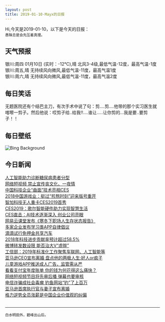 ```yaml
---
layout: post
title: 2019-01-10-Mayx的日报
---
```


Hi,今天是2019-01-10，以下是今天的日报：<br><small>
愚昧总是会先压着真理。</small><!--more-->
## 天气预报
银川:周四 01月10日 (实时：-12℃),晴 北风3-4级,最低气温-12度，最高气温-1度<br>银川:周五,晴 无持续风向微风,最低气温-11度，最高气温1度<br>银川:周六,晴 无持续风向微风,最低气温-11度，最高气温2度
## 每日笑话
无题医院还有个结巴主刀，有次手术中说了句：剪....剪....他带的那个实习医生就喀嚓一剪子。然后他说：哎剪子给..给我!!....谁让.....让你剪的...我是要..要剪子！！
## 每日壁纸
![Bing Background](https://cn.bing.com/az/hprichbg/rb/VietnamStairs_EN-US1089071876_1920x1080.jpg "Mua Caves in the Ninh Bình province of Vietnam (© Cavan Images/Offset)")
## 今日新闻

[人工智能助力诊断糖尿病患者分型](http://it.people.com.cn/n1/2019/0110/c1009-30514177.html)   
[网络短视频 禁止宣传丧文化、一夜情](http://it.people.com.cn/n1/2019/0110/c1009-30514225.html)   
[中国科技企业“曲面”技术亮相CES](http://it.people.com.cn/n1/2019/0110/c1009-30513994.html)   
[2018中国游戏业：挺过“煎熬时刻”迎来版号重开](http://it.people.com.cn/n1/2019/0110/c1009-30513933.html)   
[智加科技无人重卡CES2019首秀](http://it.people.com.cn/n1/2019/0110/c1009-30513872.html)   
[CES2019：歌尔智能硬件助力实现智慧生活](http://it.people.com.cn/n1/2019/0110/c1009-30513740.html)   
[CES直击：AI技术逐渐深入 创业公司亮眼](http://it.people.com.cn/n1/2019/0110/c1009-30513855.html)   
[网易云课堂发布《寒冬下职场人生存状态报告》](http://it.people.com.cn/n1/2019/0110/c1009-30513882.html)   
[多家企业发布学习类APP自律倡议](http://it.people.com.cn/n1/2019/0110/c1009-30513753.html)   
[滴滴试行免押金共享汽车](http://it.people.com.cn/n1/2019/0110/c1009-30513642.html)   
[2018年科技进步贡献率预计超过58.5%](http://it.people.com.cn/n1/2019/0110/c1009-30513770.html)   
[微博转发数设限 能否治大V“虚胖”](http://it.people.com.cn/n1/2019/0110/c1009-30513774.html)   
[工信部：2019年标准化工作聚焦车联网、人工智能等](http://it.people.com.cn/n1/2019/0110/c1009-30513938.html)   
[亚马逊CEO宣布离婚 盘点他的两极人生:好人or疯子](http://it.people.com.cn/n1/2019/0110/c1009-30513824.html)   
[儿童游戏APP推送成人广告，监管需从严](http://it.people.com.cn/n1/2019/0110/c1009-30513690.html)   
[看看支付宝年度账单 你的钱为何花得这么痛快？](http://it.people.com.cn/n1/2019/0110/c1009-30513832.html)   
[网络短视频节目将先审后播 弹幕也要审核](http://it.people.com.cn/n1/2019/0110/c1009-30513680.html)   
[电信诈骗成社会毒瘤 钓鱼网站“钓”了上百万](http://it.people.com.cn/n1/2019/0110/c1009-30513834.html)   
[亚马逊首席执行官与妻子宣布离婚](http://it.people.com.cn/n1/2019/0110/c1009-30513846.html)   
[格力逆势全员涨薪是中国企业价值观的纠偏](http://it.people.com.cn/n1/2019/0110/c1009-30513720.html)   
<br />

***

<small>白水明田外，碧峰出山后。</small>
